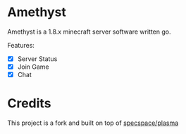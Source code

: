 # Amethyst
Amethyst is a 1.8.x minecraft server software written go.

Features:
- [x] Server Status
- [x] Join Game
- [X] Chat

# Credits
This project is a fork and built on top of [specspace/plasma](https://github.com/specspace/plasma)
